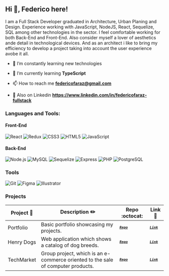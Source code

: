 ## Hi 👋, Federico here!

I am a Full Stack Developer graduated in Architecture, Urban Planing and Design. Experience working with JavaScript, NodeJS, React, Sequelize, SQL among other technologies in the sector. I feel comfortable working for both Back-End and Front-End. Also consider myself a lover of aesthetics ande detail in technological devices. And as an architect i like to bring my efficiency to develop a project taking into account the user experience avobe it all.

- 🔭 I’m constantly learning new technologies

- 🌱 I’m currently learning **TypeScript**

- 📫 How to reach me **federicofaraz@gmail.com**

- 🔰 Also on Linkedin **https://www.linkedin.com/in/federicofaraz-fullstack**

### Languages and Tools:
#### Front-End
![React](https://img.shields.io/badge/React-green?style=plastic&logo=react)
![Redux](https://img.shields.io/badge/Redux-green?style=plastic&logo=redux)
![CSS3](https://img.shields.io/badge/CSS3-green?style=plastic&logo=css3)
![HTML5](https://img.shields.io/badge/HTML5-green?style=plastic&logo=html5)
![JavaScript](https://img.shields.io/badge/JavaScript-green?style=plastic&logo=javascript)
#### Back-End
![Node.js](https://img.shields.io/badge/Node.js-green?style=plastic&logo=nodedotjs)
![MySQL](https://img.shields.io/badge/MySQL-green?style=plastic&logo=mysql)
![Sequelize](https://img.shields.io/badge/Sequelize-green?style=plastic&logo=sequelize)
![Express](https://img.shields.io/badge/Express-green?style=plastic&logo=express)
![PHP](https://img.shields.io/badge/PHP-green?style=plastic&logo=php)
![PostgreSQL](https://img.shields.io/badge/PostgreSQL-green?style=plastic&logo=postgresql)
### Tools
![Git](https://img.shields.io/badge/Git-green?style=plastic&logo=git)
![Figma](https://img.shields.io/badge/Figma-green?style=plastic&logo=figma)
![Illustrator](https://img.shields.io/badge/Figma-green?style=plastic&logo=illustrator)



### Projects
|      Project :triangular_flag_on_post:   |     Description :pencil2:   | Repo :octocat:  | Link :link:  | 
|-------------|-------------------|---|---|
|    Portfolio    | Basic portfolio showcasing my projects. | <sup><kbd>***[Repo](https://github.com/RomeroFederico/Portfolio-Github-Pages)***</kbd></sup> | <sup><kbd>***[Link](https://romerofederico.github.io/Portfolio-Github-Pages/)***</kbd></sup> |
|    Henry Dogs    | Web application which shows a catalog of dog breeds. | <sup><kbd>***[Repo](https://github.com/RomeroFederico/PI-DOGS)***</kbd></sup> | <sup><kbd>***[Link](https://henry-dogs.vercel.app/)***</kbd></sup> |
|    TechMarket    | Group project, which is an e-commerce oriented to the sale of computer products. | <sup><kbd>***[Repo](https://github.com/gpitrella/PF-FrontEnd)***</kbd></sup> | <sup><kbd>***[Link](https://techmarketfront.vercel.app/)***</kbd></sup> |


